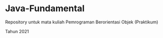 # Java-Fundamental

Repository untuk mata kuliah Pemrograman Berorientasi Objek (Praktikum)

Tahun 2021
